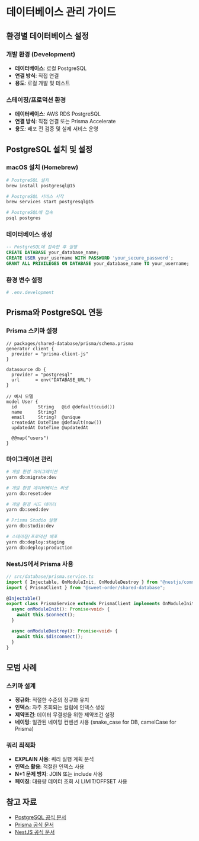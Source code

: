 # 데이터베이스 관리 가이드

## 환경별 데이터베이스 설정

### 개발 환경 (Development)

- **데이터베이스**: 로컬 PostgreSQL
- **연결 방식**: 직접 연결
- **용도**: 로컬 개발 및 테스트

### 스테이징/프로덕션 환경

- **데이터베이스**: AWS RDS PostgreSQL
- **연결 방식**: 직접 연결 또는 Prisma Accelerate
- **용도**: 배포 전 검증 및 실제 서비스 운영

## PostgreSQL 설치 및 설정

### macOS 설치 (Homebrew)

```bash
# PostgreSQL 설치
brew install postgresql@15

# PostgreSQL 서비스 시작
brew services start postgresql@15

# PostgreSQL에 접속
psql postgres
```

### 데이터베이스 생성

```sql
-- PostgreSQL에 접속한 후 실행
CREATE DATABASE your_database_name;
CREATE USER your_username WITH PASSWORD 'your_secure_password';
GRANT ALL PRIVILEGES ON DATABASE your_database_name TO your_username;
```

### 환경 변수 설정

```bash
# .env.development
```

## Prisma와 PostgreSQL 연동

### Prisma 스키마 설정

```prisma
// packages/shared-database/prisma/schema.prisma
generator client {
  provider = "prisma-client-js"
}

datasource db {
  provider = "postgresql"
  url      = env("DATABASE_URL")
}

// 예시 모델
model User {
  id        String   @id @default(cuid())
  name      String?
  email     String?  @unique
  createdAt DateTime @default(now())
  updatedAt DateTime @updatedAt

  @@map("users")
}
```

### 마이그레이션 관리

```bash
# 개발 환경 마이그레이션
yarn db:migrate:dev

# 개발 환경 데이터베이스 리셋
yarn db:reset:dev

# 개발 환경 시드 데이터
yarn db:seed:dev

# Prisma Studio 실행
yarn db:studio:dev

# 스테이징/프로덕션 배포
yarn db:deploy:staging
yarn db:deploy:production
```

### NestJS에서 Prisma 사용

```typescript
// src/database/prisma.service.ts
import { Injectable, OnModuleInit, OnModuleDestroy } from "@nestjs/common";
import { PrismaClient } from "@sweet-order/shared-database";

@Injectable()
export class PrismaService extends PrismaClient implements OnModuleInit, OnModuleDestroy {
  async onModuleInit(): Promise<void> {
    await this.$connect();
  }

  async onModuleDestroy(): Promise<void> {
    await this.$disconnect();
  }
}
```

## 모범 사례

### 스키마 설계

- **정규화**: 적절한 수준의 정규화 유지
- **인덱스**: 자주 조회되는 컬럼에 인덱스 생성
- **제약조건**: 데이터 무결성을 위한 제약조건 설정
- **네이밍**: 일관된 네이밍 컨벤션 사용 (snake_case for DB, camelCase for Prisma)

### 쿼리 최적화

- **EXPLAIN 사용**: 쿼리 실행 계획 분석
- **인덱스 활용**: 적절한 인덱스 사용
- **N+1 문제 방지**: JOIN 또는 include 사용
- **페이징**: 대용량 데이터 조회 시 LIMIT/OFFSET 사용

## 참고 자료

- [PostgreSQL 공식 문서](https://www.postgresql.org/docs/)
- [Prisma 공식 문서](https://www.prisma.io/docs/)
- [NestJS 공식 문서](https://docs.nestjs.com/)
